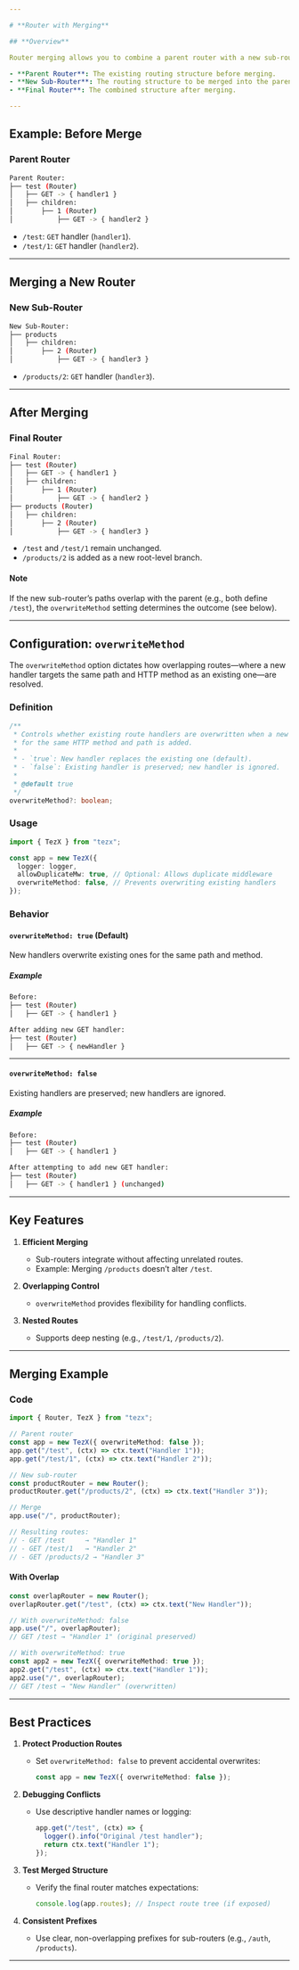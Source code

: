 ```yaml
---

# **Router with Merging**

## **Overview**

Router merging allows you to combine a parent router with a new sub-router, integrating their route structures seamlessly. The resulting **final router** depends on the configuration, particularly the `overwriteMethod` setting, which controls how overlapping routes are handled.

- **Parent Router**: The existing routing structure before merging.
- **New Sub-Router**: The routing structure to be merged into the parent.
- **Final Router**: The combined structure after merging.

---
```


## **Example: Before Merge**

### **Parent Router**

```bash
Parent Router:
├── test (Router)
│   ├── GET -> { handler1 }
│   ├── children:
│       ├── 1 (Router)
│           ├── GET -> { handler2 }
```

- `/test`: `GET` handler (`handler1`).
- `/test/1`: `GET` handler (`handler2`).

---

## **Merging a New Router**

### **New Sub-Router**

```bash
New Sub-Router:
├── products
│   ├── children:
│       ├── 2 (Router)
│           ├── GET -> { handler3 }
```

- `/products/2`: `GET` handler (`handler3`).

---

## **After Merging**

### **Final Router**

```bash
Final Router:
├── test (Router)
│   ├── GET -> { handler1 }
│   ├── children:
│       ├── 1 (Router)
│           ├── GET -> { handler2 }
├── products (Router)
│   ├── children:
│       ├── 2 (Router)
│           ├── GET -> { handler3 }
```

- `/test` and `/test/1` remain unchanged.
- `/products/2` is added as a new root-level branch.

#### **Note**

If the new sub-router’s paths overlap with the parent (e.g., both define `/test`), the `overwriteMethod` setting determines the outcome (see below).

---

## **Configuration: `overwriteMethod`**

The `overwriteMethod` option dictates how overlapping routes—where a new handler targets the same path and HTTP method as an existing one—are resolved.

### **Definition**

```typescript
/**
 * Controls whether existing route handlers are overwritten when a new handler
 * for the same HTTP method and path is added.
 *
 * - `true`: New handler replaces the existing one (default).
 * - `false`: Existing handler is preserved; new handler is ignored.
 *
 * @default true
 */
overwriteMethod?: boolean;
```

### **Usage**

```typescript
import { TezX } from "tezx";

const app = new TezX({
  logger: logger,
  allowDuplicateMw: true, // Optional: Allows duplicate middleware
  overwriteMethod: false, // Prevents overwriting existing handlers
});
```

### **Behavior**

#### **`overwriteMethod: true` (Default)**

New handlers overwrite existing ones for the same path and method.

##### **Example**

```bash
Before:
├── test (Router)
│   ├── GET -> { handler1 }

After adding new GET handler:
├── test (Router)
│   ├── GET -> { newHandler }
```

---

#### **`overwriteMethod: false`**

Existing handlers are preserved; new handlers are ignored.

##### **Example**

```bash
Before:
├── test (Router)
│   ├── GET -> { handler1 }

After attempting to add new GET handler:
├── test (Router)
│   ├── GET -> { handler1 } (unchanged)
```

---

## **Key Features**

1. **Efficient Merging**

   - Sub-routers integrate without affecting unrelated routes.
   - Example: Merging `/products` doesn’t alter `/test`.

2. **Overlapping Control**

   - `overwriteMethod` provides flexibility for handling conflicts.

3. **Nested Routes**
   - Supports deep nesting (e.g., `/test/1`, `/products/2`).

---

## **Merging Example**

### **Code**

```typescript
import { Router, TezX } from "tezx";

// Parent router
const app = new TezX({ overwriteMethod: false });
app.get("/test", (ctx) => ctx.text("Handler 1"));
app.get("/test/1", (ctx) => ctx.text("Handler 2"));

// New sub-router
const productRouter = new Router();
productRouter.get("/products/2", (ctx) => ctx.text("Handler 3"));

// Merge
app.use("/", productRouter);

// Resulting routes:
// - GET /test     → "Handler 1"
// - GET /test/1   → "Handler 2"
// - GET /products/2 → "Handler 3"
```

#### **With Overlap**

```typescript
const overlapRouter = new Router();
overlapRouter.get("/test", (ctx) => ctx.text("New Handler"));

// With overwriteMethod: false
app.use("/", overlapRouter);
// GET /test → "Handler 1" (original preserved)

// With overwriteMethod: true
const app2 = new TezX({ overwriteMethod: true });
app2.get("/test", (ctx) => ctx.text("Handler 1"));
app2.use("/", overlapRouter);
// GET /test → "New Handler" (overwritten)
```

---

## **Best Practices**

1. **Protect Production Routes**

   - Set `overwriteMethod: false` to prevent accidental overwrites:

     ```typescript
     const app = new TezX({ overwriteMethod: false });
     ```

2. **Debugging Conflicts**

   - Use descriptive handler names or logging:

     ```typescript
     app.get("/test", (ctx) => {
       logger().info("Original /test handler");
       return ctx.text("Handler 1");
     });
     ```

3. **Test Merged Structure**

   - Verify the final router matches expectations:

     ```typescript
     console.log(app.routes); // Inspect route tree (if exposed)
     ```

4. **Consistent Prefixes**
   - Use clear, non-overlapping prefixes for sub-routers (e.g., `/auth`, `/products`).

---
